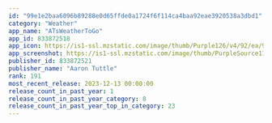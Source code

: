 ```yaml
---
id: "99e1e2baa6096b89288e0d65ffde0a1724f6f114ca4baa92eae3920538a3dbd1"
category: "Weather"
app_name: "ATsWeatherToGo"
app_id: 833872518
app_icon: https://is1-ssl.mzstatic.com/image/thumb/Purple126/v4/92/ea/9a/92ea9a47-3708-c40d-56db-aaaa47d6c35b/AppIcon-0-1x_U007emarketing-0-7-0-85-220.jpeg/1024x1024bb.png
app_screenshot: https://is1-ssl.mzstatic.com/image/thumb/PurpleSource112/v4/28/1d/73/281d733b-3450-9c50-08c3-be5ccdfd82b3/3017ef86-8b16-4ef6-a918-aaaf6e367ab5_Simulator_Screen_Shot_-_iPhone_13_Pro_Max_-_2022-06-10_at_11.48.37-fs8.png/1284x2778bb.png
publisher_id: 833872521
publisher_name: "Aaron Tuttle"
rank: 191
most_recent_release: 2023-12-13 00:00:00
release_count_in_past_year: 1
release_count_in_past_year_category: 8
release_count_in_past_year_top_in_category: 23
---
```

